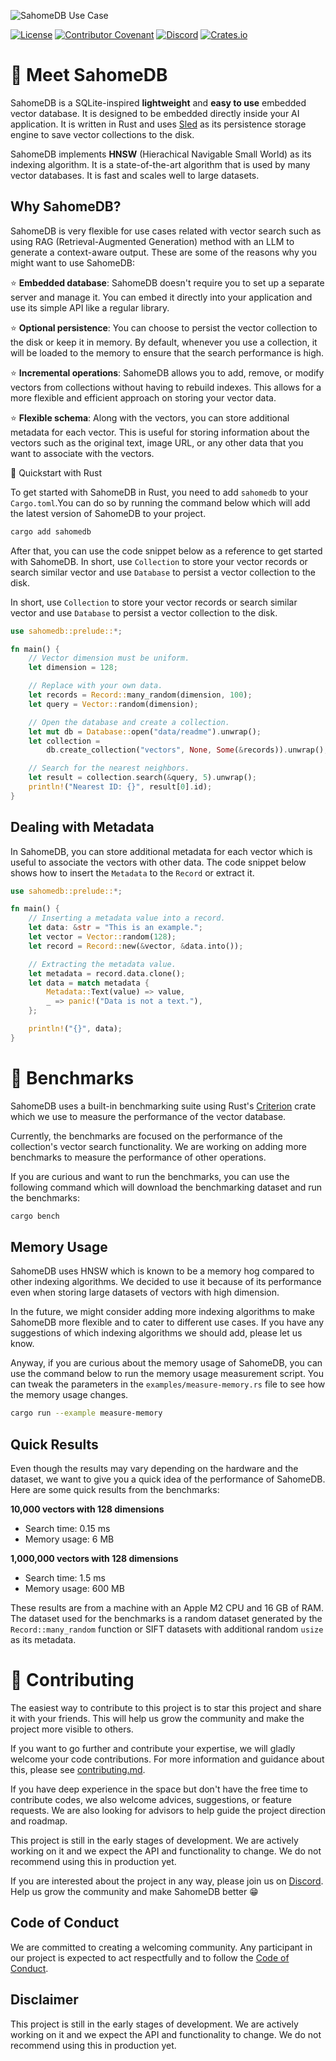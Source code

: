 ![SahomeDB Use Case](https://i.postimg.cc/SR0MJRFF/sahomedb.png)

[![License](https://img.shields.io/badge/License-Apache_2.0-blue.svg?style=for-the-badge)](https://opensource.org/licenses/Apache-2.0) [![Contributor Covenant](https://img.shields.io/badge/Contributor%20Covenant-2.1-4baaaa.svg?style=for-the-badge)](/docs/code_of_conduct.md) [![Discord](https://img.shields.io/discord/1182432298382131200?logo=discord&logoColor=%23ffffff&label=Discord&style=for-the-badge)](https://discord.gg/bDhQrkqNdsP4)
[![Crates.io](https://img.shields.io/crates/d/sahomedb?style=for-the-badge&label=Crates.io&color=%23f43f5e)](https://crates.io/crates/sahomedb)


# 👋 Meet SahomeDB

SahomeDB is a SQLite-inspired **lightweight** and **easy to use** embedded vector database. It is designed to be embedded directly inside your AI application. It is written in Rust and uses [Sled](https://docs.rs/sled) as its persistence storage engine to save vector collections to the disk.

SahomeDB implements **HNSW** (Hierachical Navigable Small World) as its indexing algorithm. It is a state-of-the-art algorithm that is used by many vector databases. It is fast and scales well to large datasets.

## Why SahomeDB?

SahomeDB is very flexible for use cases related with vector search such as using RAG (Retrieval-Augmented Generation) method with an LLM to generate a context-aware output. These are some of the reasons why you might want to use SahomeDB:

⭐️ **Embedded database**: SahomeDB doesn't require you to set up a separate server and manage it. You can embed it directly into your application and use its simple API like a regular library.

⭐️ **Optional persistence**: You can choose to persist the vector collection to the disk or keep it in memory. By default, whenever you use a collection, it will be loaded to the memory to ensure that the search performance is high.

⭐️ **Incremental operations**: SahomeDB allows you to add, remove, or modify vectors from collections without having to rebuild indexes. This allows for a more flexible and efficient approach on storing your vector data.

⭐ **Flexible schema**: Along with the vectors, you can store additional metadata for each vector. This is useful for storing information about the vectors such as the original text, image URL, or any other data that you want to associate with the vectors.

 🚀 Quickstart with Rust

To get started with SahomeDB in Rust, you need to add `sahomedb` to your `Cargo.toml`.You can do so by running the command below which will add the latest version of SahomeDB to your project.

```bash
cargo add sahomedb
```

After that, you can use the code snippet below as a reference to get started with SahomeDB. In short, use `Collection` to store your vector records or search similar vector and use `Database` to persist a vector collection to the disk.

In short, use `Collection` to store your vector records or search similar vector and use `Database` to persist a vector collection to the disk.

```rust
use sahomedb::prelude::*;

fn main() {
    // Vector dimension must be uniform.
    let dimension = 128;

    // Replace with your own data.
    let records = Record::many_random(dimension, 100);
    let query = Vector::random(dimension);

    // Open the database and create a collection.
    let mut db = Database::open("data/readme").unwrap();
    let collection =
        db.create_collection("vectors", None, Some(&records)).unwrap();

    // Search for the nearest neighbors.
    let result = collection.search(&query, 5).unwrap();
    println!("Nearest ID: {}", result[0].id);
}
```
## Dealing with Metadata

In SahomeDB, you can store additional metadata for each vector which is useful to associate the vectors with other data. The code snippet below shows how to insert the `Metadata` to the `Record` or extract it.

```rust
use sahomedb::prelude::*;

fn main() {
    // Inserting a metadata value into a record.
    let data: &str = "This is an example.";
    let vector = Vector::random(128);
    let record = Record::new(&vector, &data.into());

    // Extracting the metadata value.
    let metadata = record.data.clone();
    let data = match metadata {
        Metadata::Text(value) => value,
        _ => panic!("Data is not a text."),
    };

    println!("{}", data);
}
```

# 🎯 Benchmarks

SahomeDB  uses a built-in benchmarking suite using Rust's [Criterion](https://docs.rs/criterion) crate which we use to measure the performance of the vector database.

Currently, the benchmarks are focused on the performance of the collection's vector search functionality. We are working on adding more benchmarks to measure the performance of other operations.

If you are curious and want to run the benchmarks, you can use the following command which will download the benchmarking dataset and run the benchmarks:

```bash
cargo bench
```

## Memory Usage

SahomeDB uses HNSW which is known to be a memory hog compared to other indexing algorithms. We decided to use it because of its performance even when storing large datasets of vectors with high dimension.

In the future, we might consider adding more indexing algorithms to make SahomeDB more flexible and to cater to different use cases. If you have any suggestions of which indexing algorithms we should add, please let us know.

Anyway, if you are curious about the memory usage of SahomeDB, you can use the command below to run the memory usage measurement script. You can tweak the parameters in the `examples/measure-memory.rs` file to see how the memory usage changes.

```bash
cargo run --example measure-memory
```

## Quick Results

Even though the results may vary depending on the hardware and the dataset, we want to give you a quick idea of the performance of SahomeDB. Here are some quick results from the benchmarks:

**10,000 vectors with 128 dimensions**

- Search time: 0.15 ms
- Memory usage: 6 MB

**1,000,000 vectors with 128 dimensions**

- Search time: 1.5 ms
- Memory usage: 600 MB

These results are from a machine with an Apple M2 CPU and 16 GB of RAM. The dataset used for the benchmarks is a random dataset generated by the `Record::many_random` function or SIFT datasets with additional random `usize` as its metadata.

# 🤝 Contributing

The easiest way to contribute to this project is to star this project and share it with your friends. This will help us grow the community and make the project more visible to others.

If you want to go further and contribute your expertise, we will gladly welcome your code contributions. For more information and guidance about this, please see [contributing.md](/docs/contributing.md).


If you have deep experience in the space but don't have the free time to contribute codes, we also welcome advices, suggestions, or feature requests. We are also looking for advisors to help guide the project direction and roadmap.

This project is still in the early stages of development. We are actively working on it and we expect the API and functionality to change. We do not recommend using this in production yet.

If you are interested about the project in any way, please join us on [Discord](https://discord.gg/bDhQdfgfrkqNP4). Help us grow the community and make SahomeDB better 😁


## Code of Conduct

We are committed to creating a welcoming community. Any participant in our project is expected to act respectfully and to follow the [Code of Conduct](/docs/code_of_conduct.md).

## Disclaimer

This project is still in the early stages of development. We are actively working on it and we expect the API and functionality to change. We do not recommend using this in production yet.